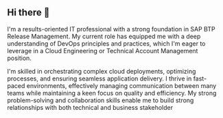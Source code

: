 ## Hi there 👋

I'm a results-oriented IT professional with a strong foundation in SAP BTP Release Management. My current role has equipped me with a deep understanding of DevOps principles and practices, which I'm eager to leverage in a Cloud Engineering or Technical Account Management position.

I'm skilled in orchestrating complex cloud deployments, optimizing processes, and ensuring seamless application delivery. I thrive in fast-paced environments, effectively managing communication between many teams while maintaining a keen focus on quality and efficiency. My strong problem-solving and collaboration skills enable me to build strong relationships with both technical and business stakeholder
